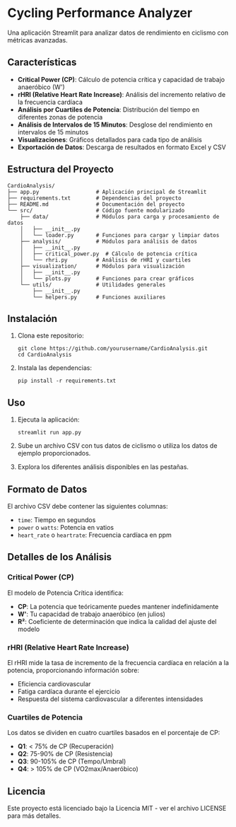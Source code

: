 # Cycling Performance Analyzer

Una aplicación Streamlit para analizar datos de rendimiento en ciclismo con métricas avanzadas.

## Características

- **Critical Power (CP)**: Cálculo de potencia crítica y capacidad de trabajo anaeróbico (W')
- **rHRI (Relative Heart Rate Increase)**: Análisis del incremento relativo de la frecuencia cardíaca
- **Análisis por Cuartiles de Potencia**: Distribución del tiempo en diferentes zonas de potencia
- **Análisis de Intervalos de 15 Minutos**: Desglose del rendimiento en intervalos de 15 minutos
- **Visualizaciones**: Gráficos detallados para cada tipo de análisis
- **Exportación de Datos**: Descarga de resultados en formato Excel y CSV

## Estructura del Proyecto

```
CardioAnalysis/
├── app.py                  # Aplicación principal de Streamlit
├── requirements.txt        # Dependencias del proyecto
├── README.md               # Documentación del proyecto
└── src/                    # Código fuente modularizado
    ├── data/               # Módulos para carga y procesamiento de datos
    │   ├── __init__.py
    │   └── loader.py       # Funciones para cargar y limpiar datos
    ├── analysis/           # Módulos para análisis de datos
    │   ├── __init__.py
    │   ├── critical_power.py  # Cálculo de potencia crítica
    │   └── rhri.py         # Análisis de rHRI y cuartiles
    ├── visualization/      # Módulos para visualización
    │   ├── __init__.py
    │   └── plots.py        # Funciones para crear gráficos
    └── utils/              # Utilidades generales
        ├── __init__.py
        └── helpers.py      # Funciones auxiliares
```

## Instalación

1. Clona este repositorio:
   ```
   git clone https://github.com/yourusername/CardioAnalysis.git
   cd CardioAnalysis
   ```

2. Instala las dependencias:
   ```
   pip install -r requirements.txt
   ```

## Uso

1. Ejecuta la aplicación:
   ```
   streamlit run app.py
   ```

2. Sube un archivo CSV con tus datos de ciclismo o utiliza los datos de ejemplo proporcionados.

3. Explora los diferentes análisis disponibles en las pestañas.

## Formato de Datos

El archivo CSV debe contener las siguientes columnas:
- `time`: Tiempo en segundos
- `power` o `watts`: Potencia en vatios
- `heart_rate` o `heartrate`: Frecuencia cardíaca en ppm

## Detalles de los Análisis

### Critical Power (CP)

El modelo de Potencia Crítica identifica:
- **CP**: La potencia que teóricamente puedes mantener indefinidamente
- **W'**: Tu capacidad de trabajo anaeróbico (en julios)
- **R²**: Coeficiente de determinación que indica la calidad del ajuste del modelo

### rHRI (Relative Heart Rate Increase)

El rHRI mide la tasa de incremento de la frecuencia cardíaca en relación a la potencia, proporcionando información sobre:
- Eficiencia cardiovascular
- Fatiga cardíaca durante el ejercicio
- Respuesta del sistema cardiovascular a diferentes intensidades

### Cuartiles de Potencia

Los datos se dividen en cuatro cuartiles basados en el porcentaje de CP:
- **Q1**: < 75% de CP (Recuperación)
- **Q2**: 75-90% de CP (Resistencia)
- **Q3**: 90-105% de CP (Tempo/Umbral)
- **Q4**: > 105% de CP (VO2max/Anaeróbico)

## Licencia

Este proyecto está licenciado bajo la Licencia MIT - ver el archivo LICENSE para más detalles.
